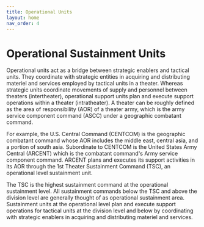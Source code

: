 ```yaml
---
title: Operational Units
layout: home
nav_order: 4
---
```


# Operational Sustainment Units

Operational units act as a bridge between strategic enablers and tactical units. They coordinate with strategic entities in acquiring and distributing materiel and services employed by tactical units in a theater. Whereas strategic units coordinate movements of supply and personnel between theaters (intertheater), operational support units plan and execute support operations within a theater (intratheater). A theater can be roughly defined as the area of responsibility (AOR) of a theater army, which is the army service component command (ASCC) under a geographic combatant command. 

For example, the U.S. Central Command (CENTCOM) is the geographic combatant command whose AOR includes the middle east, central asia, and a portion of south asia. Subordinate to CENTCOM is the United States Army Central (ARCENT) which is the combatant command's Army service component command. ARCENT plans and executes its support activities in its AOR through the 1st Theater Sustainment Command (TSC), an operational level sustainment unit.

The TSC is the highest sustainment command at the operational sustainment level. All sustainment commands below the TSC and above the division level are generally thought of as operational sustainment area. Sustainment units at the operational level plan and execute support operations for tactical units at the division level and below by coordinating with strategic enablers in acquiring and distributing materiel and services.
